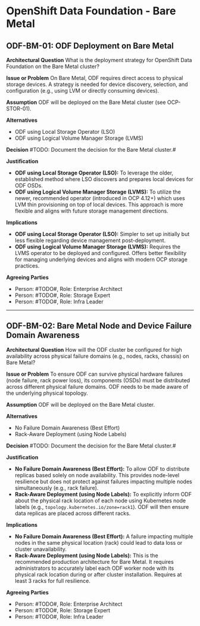 # OpenShift Data Foundation - Bare Metal

## ODF-BM-01: ODF Deployment on Bare Metal

**Architectural Question**
What is the deployment strategy for OpenShift Data Foundation on the Bare Metal cluster?

**Issue or Problem**
On Bare Metal, ODF requires direct access to physical storage devices. A strategy is needed for device discovery, selection, and configuration (e.g., using LVM or directly consuming devices).

**Assumption**
ODF will be deployed on the Bare Metal cluster (see OCP-STOR-01).

**Alternatives**

- ODF using Local Storage Operator (LSO)
- ODF using Logical Volume Manager Storage (LVMS)

**Decision**
#TODO: Document the decision for the Bare Metal cluster.#

**Justification**

- **ODF using Local Storage Operator (LSO):** To leverage the older, established method where LSO discovers and prepares local devices for ODF OSDs.
- **ODF using Logical Volume Manager Storage (LVMS):** To utilize the newer, recommended operator (introduced in OCP 4.12+) which uses LVM thin provisioning on top of local devices. This approach is more flexible and aligns with future storage management directions.

**Implications**

- **ODF using Local Storage Operator (LSO):** Simpler to set up initially but less flexible regarding device management post-deployment.
- **ODF using Logical Volume Manager Storage (LVMS):** Requires the LVMS operator to be deployed and configured. Offers better flexibility for managing underlying devices and aligns with modern OCP storage practices.

**Agreeing Parties**

- Person: #TODO#, Role: Enterprise Architect
- Person: #TODO#, Role: Storage Expert
- Person: #TODO#, Role: Infra Leader

---

## ODF-BM-02: Bare Metal Node and Device Failure Domain Awareness

**Architectural Question**
How will the ODF cluster be configured for high availability across physical failure domains (e.g., nodes, racks, chassis) on Bare Metal?

**Issue or Problem**
To ensure ODF can survive physical hardware failures (node failure, rack power loss), its components (OSDs) must be distributed across different physical failure domains. ODF needs to be made aware of the underlying physical topology.

**Assumption**
ODF will be deployed on the Bare Metal cluster.

**Alternatives**

- No Failure Domain Awareness (Best Effort)
- Rack-Aware Deployment (using Node Labels)

**Decision**
#TODO: Document the decision for the Bare Metal cluster.#

**Justification**

- **No Failure Domain Awareness (Best Effort):** To allow ODF to distribute replicas based solely on node availability. This provides node-level resilience but does not protect against failures impacting multiple nodes simultaneously (e.g., rack failure).
- **Rack-Aware Deployment (using Node Labels):** To explicitly inform ODF about the physical rack location of each node using Kubernetes node labels (e.g., `topology.kubernetes.io/zone=rack1`). ODF will then ensure data replicas are placed across different racks.

**Implications**

- **No Failure Domain Awareness (Best Effort):** A failure impacting multiple nodes in the same physical location (rack) could lead to data loss or cluster unavailability.
- **Rack-Aware Deployment (using Node Labels):** This is the recommended production architecture for Bare Metal. It requires administrators to accurately label each ODF worker node with its physical rack location during or after cluster installation. Requires at least 3 racks for full resilience.

**Agreeing Parties**

- Person: #TODO#, Role: Enterprise Architect
- Person: #TODO#, Role: Storage Expert
- Person: #TODO#, Role: Infra Leader
